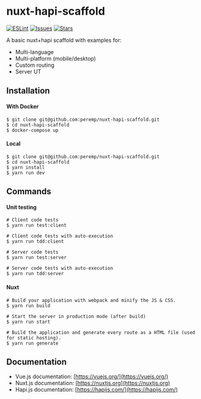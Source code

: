 # nuxt-hapi-scaffold #
[![ESLint](https://img.shields.io/badge/styled_with-eslint-blue.svg?colorB=8080f2)](https://github.com/eslint/eslint)
[![Issues](https://img.shields.io/github/issues/peremp/nuxt-hapi-scaffold.svg)](https://github.com/peremp/nuxt-hapi-scaffold/issues)
[![Stars](https://img.shields.io/github/stars/peremp/nuxt-hapi-scaffold.svg)](https://github.com/peremp/nuxt-hapi-scaffold/stargazers)

A basic nuxt+hapi scaffold with examples for:
- Multi-language
- Multi-platform (mobile/desktop)
- Custom routing
- Server UT

## Installation
#### With Docker
```
$ git clone git@github.com:peremp/nuxt-hapi-scaffold.git
$ cd nuxt-hapi-scaffold
$ docker-compose up
```

#### Local
```
$ git clone git@github.com:peremp/nuxt-hapi-scaffold.git
$ cd nuxt-hapi-scaffold
$ yarn install
$ yarn run dev
```

## Commands
#### Unit testing
```
# Client code tests
$ yarn run test:client

# Client code tests with auto-execution
$ yarn run tdd:client

# Server code tests
$ yarn run test:server

# Server code tests with auto-execution
$ yarn run tdd:server
```

#### Nuxt
```
# Build your application with webpack and minify the JS & CSS.
$ yarn run build

# Start the server in production mode (after build)
$ yarn run start

# Build the application and generate every route as a HTML file (used for static hosting).
$ yarn run generate
```

## Documentation

- Vue.js documentation: [https://vuejs.org/](https://vuejs.org/)
- Nuxt.js documentation: [https://nuxtjs.org](https://nuxtjs.org)
- Hapi.js documentation: [https://hapijs.com/](https://hapijs.com/)
